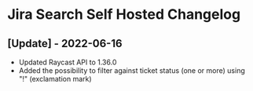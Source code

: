# Jira Search Self Hosted Changelog

## [Update] - 2022-06-16

- Updated Raycast API to 1.36.0
- Added the possibility to filter against ticket status (one or more) using "!" (exclamation mark)
